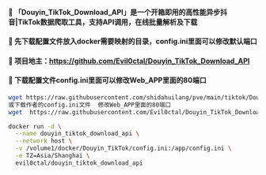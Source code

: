 #### 🚩 「Douyin_TikTok_Download_API」是一个开箱即用的高性能异步抖音|TikTok数据爬取工具，支持API调用，在线批量解析及下载
#### 🚩 先下载配置文件放入docker需要映射的目录，config.ini里面可以修改默认端口
#### 🚩 项目地主：https://github.com/Evil0ctal/Douyin_TikTok_Download_API

#### 🚩 下载配置文件config.ini里面可以修改Web_APP里面的80端口
```sh
wget https://raw.githubusercontent.com/shidahuilang/pve/main/tiktok/Douyin_TikTok_Download_API/config.ini
或下载作者的config.ini文件  修改Web_APP里面的80端口
wget  https://raw.githubusercontent.com/Evil0ctal/Douyin_TikTok_Download_API/main/config.ini
```
```sh
docker run -d \
  --name douyin_tiktok_download_api \
  --network host \
  -v /volume1/docker/Douyin_TikTok/config.ini:/app/config.ini \
  -e TZ=Asia/Shanghai \
  evil0ctal/douyin_tiktok_download_api
```
